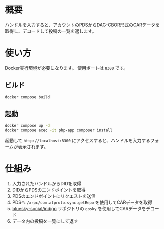# 概要

ハンドルを入力すると、アカウントのPDSからDAG-CBOR形式のCARデータを取得し、デコードして投稿の一覧を返します。

# 使い方

Docker実行環境が必要になります。
使用ポートは `8300` です。


## ビルド

```bash
docker compose build
```

## 起動
    
```bash
docker compose up -d
docker compose exec -it php-app composer install
```

起動して `http://localhost:8300` にアクセスすると、ハンドルを入力するフォームが表示されます。



# 仕組み

1. 入力されたハンドルからDIDを取得
2. DIDからPDSのエンドポイントを取得
3. PDSのエンドポイントにリクエストを送信
4. PDSへ `/xrpc/com.atproto.sync.getRepo` を使用してCARデータを取得
5. [bluesky-social/indigo](https://github.com/bluesky-social/indigo) リポジトリの `gosky` を使用してCARデータをデコード
6. データ内の投稿を一覧にして返す
